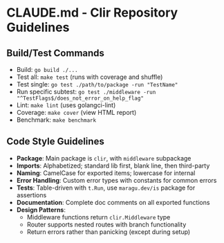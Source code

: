 # CLAUDE.md - Clir Repository Guidelines

## Build/Test Commands
- Build: `go build ./...`
- Test all: `make test` (runs with coverage and shuffle)
- Test single: `go test ./path/to/package -run "TestName"`
- Run specific subtest: `go test ./middleware -run "^TestFlags$/does_not_error_on_help_flag"`
- Lint: `make lint` (uses golangci-lint)
- Coverage: `make cover` (view HTML report)
- Benchmark: `make benchmark`

## Code Style Guidelines
- **Package**: Main package is `clir`, with `middleware` subpackage
- **Imports**: Alphabetized; standard lib first, blank line, then third-party
- **Naming**: CamelCase for exported items; lowercase for internal
- **Error Handling**: Custom error types with constants for common errors
- **Tests**: Table-driven with `t.Run`, use `maragu.dev/is` package for assertions
- **Documentation**: Complete doc comments on all exported functions
- **Design Patterns**:
  - Middleware functions return `clir.Middleware` type
  - Router supports nested routes with branch functionality
  - Return errors rather than panicking (except during setup)
